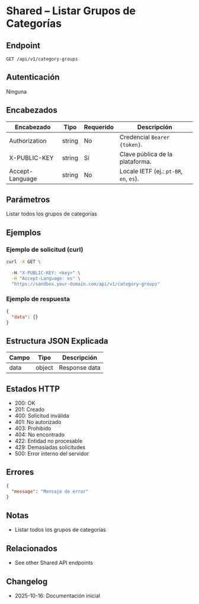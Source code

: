 # Shared – Listar Grupos de Categorías

## Endpoint

```
GET /api/v1/category-groups
```

## Autenticación

Ninguna

## Encabezados

| Encabezado     | Tipo | Requerido | Descripción |
| ---------------- | ------ | -------- | ----------- |
| Authorization    | string | No | Credencial `Bearer {token}`. |
| X-PUBLIC-KEY     | string | Sí      | Clave pública de la plataforma. |
| Accept-Language  | string | No       | Locale IETF (ej.: `pt-BR`, `en`, `es`). |

## Parámetros

Listar todos los grupos de categorías

## Ejemplos

### Ejemplo de solicitud (curl)

```bash
curl -X GET \
  
  -H "X-PUBLIC-KEY: <key>" \
  -H "Accept-Language: es" \
  "https://sandbox.your-domain.com/api/v1/category-groups"
```

### Ejemplo de respuesta

```json
{
  "data": {}
}
```

## Estructura JSON Explicada

| Campo | Tipo | Descripción |
| ----------- | ------- | ----------- |
| data        | object  | Response data |

## Estados HTTP

- 200: OK
- 201: Creado
- 400: Solicitud inválida
- 401: No autorizado
- 403: Prohibido
- 404: No encontrado
- 422: Entidad no procesable
- 429: Demasiadas solicitudes
- 500: Error interno del servidor

## Errores

```json
{
  "message": "Mensaje de error"
}
```

## Notas

- Listar todos los grupos de categorías

## Relacionados

- See other Shared API endpoints

## Changelog

- 2025-10-16: Documentación inicial

